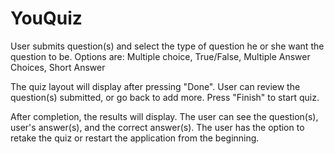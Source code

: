 # YouQuiz

User submits question(s) and select the type of question he or she want the question to be.
Options are: Multiple choice, True/False, Multiple Answer Choices, Short Answer

The quiz layout will display after pressing "Done". User can review the question(s) submitted, or
go back to add more. Press "Finish" to start quiz.

After completion, the results will display. The user can see the question(s), user's answer(s), and
the correct answer(s). The user has the option to retake the quiz or restart the application from
the beginning.